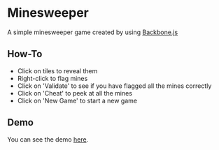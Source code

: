 # Minesweeper
A simple minesweeper game created by using [Backbone.js](http://backbonejs.org/)

## How-To
- Click on tiles to reveal them
- Right-click to flag mines
- Click on 'Validate' to see if you have flagged all the mines correctly
- Click on 'Cheat' to peek at all the mines
- Click on 'New Game' to start a new game

## Demo
You can see the demo [here](http://songe.github.com/minesweeper/).
